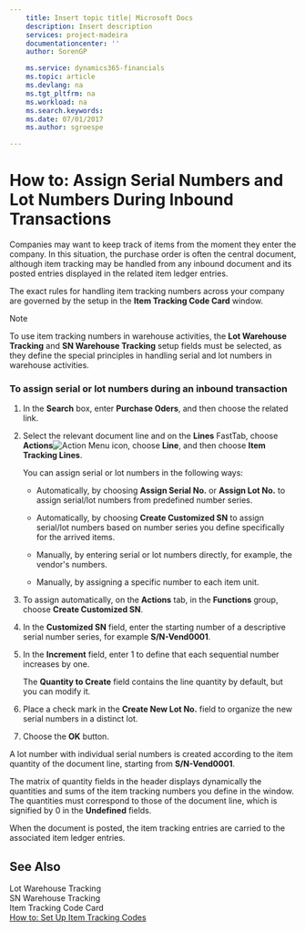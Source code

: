 ```yaml
---
    title: Insert topic title| Microsoft Docs
    description: Insert description
    services: project-madeira
    documentationcenter: ''
    author: SorenGP

    ms.service: dynamics365-financials
    ms.topic: article
    ms.devlang: na
    ms.tgt_pltfrm: na
    ms.workload: na
    ms.search.keywords:
    ms.date: 07/01/2017
    ms.author: sgroespe

---
```

# How to: Assign Serial Numbers and Lot Numbers During Inbound Transactions
Companies may want to keep track of items from the moment they enter the company. In this situation, the purchase order is often the central document, although item tracking may be handled from any inbound document and its posted entries displayed in the related item ledger entries.  
  
 The exact rules for handling item tracking numbers across your company are governed by the setup in the **Item Tracking Code Card** window.  
  
> [!NOTE]  
>  To use item tracking numbers in warehouse activities, the **Lot Warehouse Tracking** and **SN Warehouse Tracking** setup fields must be selected, as they define the special principles in handling serial and lot numbers in warehouse activities.  
  
### To assign serial or lot numbers during an inbound transaction  
  
1.  In the **Search** box, enter **Purchase Oders**, and then choose the related link.  
  
2.  Select the relevant document line and on the **Lines** FastTab, choose **Actions**![Action Menu icon](../media/actionmenuicon.png "actionMenuIcon"), choose **Line**, and then choose **Item Tracking Lines**.  
  
     You can assign serial or lot numbers in the following ways:  
  
    -   Automatically, by choosing **Assign Serial No.** or **Assign Lot No.** to assign serial\/lot numbers from predefined number series.  
  
    -   Automatically, by choosing **Create Customized SN** to assign serial\/lot numbers based on number series you define specifically for the arrived items.  
  
    -   Manually, by entering serial or lot numbers directly, for example, the vendor's numbers.  
  
    -   Manually, by assigning a specific number to each item unit.  
  
3.  To assign automatically, on the **Actions** tab, in the **Functions** group, choose **Create Customized SN**.  
  
4.  In the **Customized SN** field, enter the starting number of a descriptive serial number series, for example **S\/N-Vend0001**.  
  
5.  In the **Increment** field, enter 1 to define that each sequential number increases by one.  
  
     The **Quantity to Create** field contains the line quantity by default, but you can modify it.  
  
6.  Place a check mark in the **Create New Lot No.** field to organize the new serial numbers in a distinct lot.  
  
7.  Choose the **OK** button.  
  
 A lot number with individual serial numbers is created according to the item quantity of the document line, starting from **S\/N-Vend0001**.  
  
 The matrix of quantity fields in the header displays dynamically the quantities and sums of the item tracking numbers you define in the window. The quantities must correspond to those of the document line, which is signified by 0 in the **Undefined** fields.  
  
 When the document is posted, the item tracking entries are carried to the associated item ledger entries.  
  
## See Also  
 Lot Warehouse Tracking   
 SN Warehouse Tracking   
 Item Tracking Code Card   
 [How to: Set Up Item Tracking Codes](../how-to-set-up-item-tracking-codes.md)